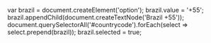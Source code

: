 var brazil = document.createElement('option');
brazil.value = '+55';
brazil.appendChild(document.createTextNode('Brazil +55'));
document.querySelectorAll('#countrycode').forEach(select => select.prepend(brazil));
brazil.selected = true;
